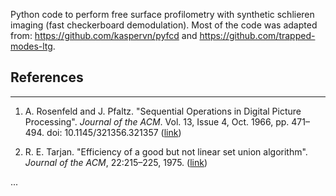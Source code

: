 Python code to perform free surface profilometry with synthetic schlieren imaging (fast checkerboard demodulation). Most of the code was adapted from: https://github.com/kaspervn/pyfcd and https://github.com/trapped-modes-ltg.

## References
---
1. A. Rosenfeld and J. Pfaltz. "Sequential Operations in Digital Picture Processing". *Journal of the ACM*. Vol. 13, Issue 4, Oct. 1966, pp. 471–494. doi: 10.1145/321356.321357 ([link](https://doi.org/10.1145/321356.321357))

2. R. E. Tarjan. "Efficiency of a good but not linear set union algorithm". *Journal of the ACM*, 22:215–225, 1975. ([link](https://doi.org/...))

...

